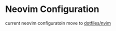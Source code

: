 # Neovim Configuration

current neovim configuratoin move to [dotfiles/nvim](https://github.com/strbagus/dotfiles/tree/master/nvim)
